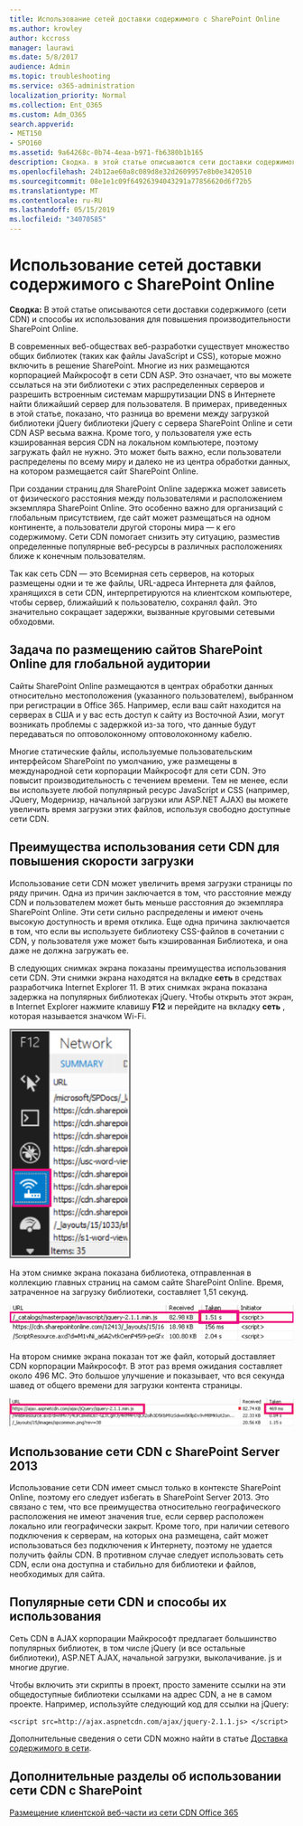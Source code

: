 ```yaml
---
title: Использование сетей доставки содержимого с SharePoint Online
ms.author: krowley
author: kccross
manager: laurawi
ms.date: 5/8/2017
audience: Admin
ms.topic: troubleshooting
ms.service: o365-administration
localization_priority: Normal
ms.collection: Ent_O365
ms.custom: Adm_O365
search.appverid:
- MET150
- SPO160
ms.assetid: 9a64268c-0b74-4eaa-b971-fb6380b1b165
description: Сводка. в этой статье описываются сети доставки содержимого (сети CDN) и способы их использования для повышения производительности SharePoint Online.
ms.openlocfilehash: 24b12ae60a8c089d8e32d2609957e8b0e3420510
ms.sourcegitcommit: 08e1e1c09f64926394043291a77856620d6f72b5
ms.translationtype: MT
ms.contentlocale: ru-RU
ms.lasthandoff: 05/15/2019
ms.locfileid: "34070585"
---
```

# <a name="using-content-delivery-networks-with-sharepoint-online"></a>Использование сетей доставки содержимого с SharePoint Online

 **Сводка:** В этой статье описываются сети доставки содержимого (сети CDN) и способы их использования для повышения производительности SharePoint Online. 
  
В современных веб-обществах веб-разработки существует множество общих библиотек (таких как файлы JavaScript и CSS), которые можно включить в решение SharePoint. Многие из них размещаются корпорацией Майкрософт в сети CDN ASP. Это означает, что вы можете ссылаться на эти библиотеки с этих распределенных серверов и разрешить встроенным системам маршрутизации DNS в Интернете найти ближайший сервер для пользователя. В примерах, приведенных в этой статье, показано, что разница во времени между загрузкой библиотеки jQuery библиотеки jQuery с сервера SharePoint Online и сети CDN ASP весьма важна. Кроме того, у пользователя уже есть кэшированная версия CDN на локальном компьютере, поэтому загружать файл не нужно. Это может быть важно, если пользователи распределены по всему миру и далеко не из центра обработки данных, на котором размещается сайт SharePoint Online.
  
При создании страниц для SharePoint Online задержка может зависеть от физического расстояния между пользователями и расположением экземпляра SharePoint Online. Это особенно важно для организаций с глобальным присутствием, где сайт может размещаться на одном континенте, а пользователи другой стороны мира — к его содержимому. Сети CDN помогает снизить эту ситуацию, разместив определенные популярные веб-ресурсы в различных расположениях ближе к конечным пользователям.
  
Так как сеть CDN — это Всемирная сеть серверов, на которых размещены одни и те же файлы, URL-адреса Интернета для файлов, хранящихся в сети CDN, интерпретируются на клиентском компьютере, чтобы сервер, ближайший к пользователю, сохранял файл. Это значительно сокращает задержки, вызванные круговыми сетевыми обходовми.
  
## <a name="the-challenge-of-hosting-sharepoint-online-sites-for-a-global-audience"></a>Задача по размещению сайтов SharePoint Online для глобальной аудитории

Сайты SharePoint Online размещаются в центрах обработки данных относительно местоположения (указанного пользователем), выбранном при регистрации в Office 365. Например, если ваш сайт находится на серверах в США и у вас есть доступ к сайту из Восточной Азии, могут возникать проблемы с задержкой из-за того, что данные будут передаваться по оптоволоконному оптоволоконному кабелю.
  
Многие статические файлы, используемые пользовательским интерфейсом SharePoint по умолчанию, уже размещены в международной сети корпорации Майкрософт для сети CDN. Это повысит производительность с течением времени. Тем не менее, если вы используете любой популярный ресурс JavaScript и CSS (например, JQuery, Модернизр, начальной загрузки или ASP.NET AJAX) вы можете увеличить время загрузки этих файлов, используя свободно доступные сети CDN.
  
## <a name="advantages-of-using-cdns-to-improve-download-speed"></a>Преимущества использования сети CDN для повышения скорости загрузки

Использование сети CDN может увеличить время загрузки страницы по ряду причин. Одна из причин заключается в том, что расстояние между CDN и пользователем может быть меньше расстояния до экземпляра SharePoint Online. Эти сети сильно распределены и имеют очень высокую доступность и время отклика. Еще одна причина заключается в том, что если вы используете библиотеку CSS-файлов в сочетании с CDN, у пользователя уже может быть кэшированная Библиотека, и она даже не должна загружать ее.
  
В следующих снимках экрана показаны преимущества использования сети CDN. Эти снимки экрана находятся на вкладке **сеть** в средствах разработчика Internet Explorer 11. В этих снимках экрана показана задержка на популярных библиотеках jQuery. Чтобы открыть этот экран, в Internet Explorer нажмите клавишу **F12** и перейдите на вкладку **сеть** , которая называется значком Wi-Fi. 
  
![Снимок экрана: вкладка "Сеть", отобразившаяся после нажатия клавиши F12](media/930541fd-af9b-434a-ae18-7bda867be128.png)
  
На этом снимке экрана показана библиотека, отправленная в коллекцию главных страниц на самом сайте SharePoint Online. Время, затраченное на загрузку библиотеки, составляет 1,51 секунд.
  
![Снимок экрана: время загрузки 1,51 с](media/64225c79-fa53-480f-81cd-0d351674320e.png)
  
На втором снимке экрана показан тот же файл, который доставляет CDN корпорации Майкрософт. В этот раз время ожидания составляет около 496 МС. Это большое улучшение и показывает, что вся секунда шавед от общего времени для загрузки контента страницы.
  
![Снимок экрана: время загрузки 469 мс](media/6a553cc3-25a0-42c1-aae7-4aebbc2eb4c3.png)
  
## <a name="using-cdns-with-sharepoint-server-2013"></a>Использование сети CDN с SharePoint Server 2013

Использование сети CDN имеет смысл только в контексте SharePoint Online, поэтому его следует избегать в SharePoint Server 2013. Это связано с тем, что все преимущества относительно географического расположения не имеют значения true, если сервер расположен локально или географически закрыт. Кроме того, при наличии сетевого подключения к серверам, на которых она размещена, сайт может использоваться без подключения к Интернету, поэтому не удается получить файлы CDN. В противном случае следует использовать сеть CDN, если она доступна и стабильно для библиотеки и файлов, необходимых для сайта.
  
## <a name="popular-cdns-and-how-to-use-them"></a>Популярные сети CDN и способы их использования

Сеть CDN в AJAX корпорации Майкрософт предлагает большинство популярных библиотек, в том числе jQuery (и все остальные библиотеки), ASP.NET AJAX, начальной загрузки, выколачивание. js и многие другие.
  
Чтобы включить эти скрипты в проект, просто замените ссылки на эти общедоступные библиотеки ссылками на адрес CDN, а не в самом проекте. Например, используйте следующий код для ссылки на jQuery:
  
```
<script src=http://ajax.aspnetcdn.com/ajax/jquery-2.1.1.js> </script>
```

Дополнительные сведения о сети CDN можно найти в статье [Доставка содержимого в сети](content-delivery-networks.md).
  
## <a name="more-topics-about-using-cdns-with-sharepoint"></a>Дополнительные разделы об использовании сети CDN с SharePoint

[Размещение клиентской веб-части из сети CDN Office 365](https://dev.office.com/sharepoint/docs/spfx/web-parts/get-started/hosting-webpart-from-office-365-cdn)
  

